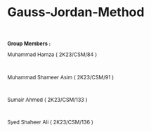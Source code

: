 # Gauss-Jordan-Method 
<br>
<small>
<p>
    <b>
        Group Members :    
        </b>
</p>
<p>Muhammad Hamza ( 2K23/CSM/84 )</p>
<br>
<p>Muhammad Shameer Asim ( 2K23/CSM/91 )</p>
<br>
<p>Sumair Ahmed ( 2K23/CSM/133 )</p>
<br>
<p>Syed Shaheer Ali ( 2K23/CSM/136 )</p>
<br>
    </small>
